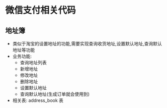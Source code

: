 # 微信支付相关代码
## 地址簿
- 类似于淘宝的设置地址的功能,需要实现查询收货地址,设置默认地址,查询默认地址等功能
- 业务功能:
  - 查询地址列表
  - 新增地址
  - 修改地址
  - 删除地址
  - 设置默认地址
  - 查询默认地址(生成订单就会使用到)
- 相关表: address_book 表
